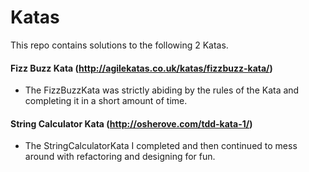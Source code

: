 # Katas
This repo contains solutions to the following 2 Katas.


#### Fizz Buzz Kata (http://agilekatas.co.uk/katas/fizzbuzz-kata/)
 - The FizzBuzzKata was strictly abiding by the rules of the Kata and completing it in a short amount of time.
#### String Calculator Kata (http://osherove.com/tdd-kata-1/)
 - The StringCalculatorKata I completed and then continued to mess around with refactoring and designing for fun.
